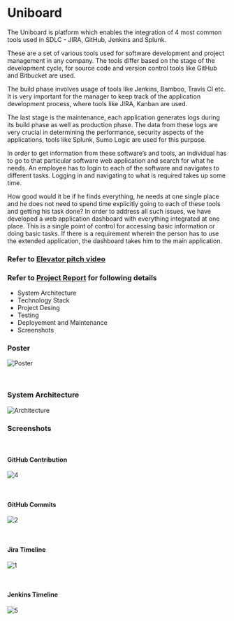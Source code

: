 # Uniboard

The Uniboard is platform which enables the integration of 4 most common tools used in SDLC - JIRA, GitHub, Jenkins and Splunk. 

These are a set of various tools used for software development and project management in any company. The tools differ based on the stage of the development cycle, for source code and version control tools like GitHub and Bitbucket are used. 

The build phase involves usage of tools like Jenkins, Bamboo, Travis CI etc. It is very important for the manager to keep track of the application development process, where tools like JIRA, Kanban are used. 

The last stage is the maintenance, each application generates logs during its build phase as well as production phase. The data from these logs are very crucial in determining the performance, security aspects of the applications, tools like Splunk, Sumo Logic are used for this purpose. 

In order to get information from these software’s and tools, an individual has to go to that particular software web application and search for what he needs. An employee has to login to each of the software and navigates to different tasks. Logging in and navigating to what is required takes up some time. 

How good would it be if he finds everything, he needs at one single place and he does not need to spend time explicitly going to each of these tools and getting his task done? In order to address all such issues, we have developed a web application dashboard with everything integrated at one place. This is a single point of control for accessing basic information or doing basic tasks. If there is a requirement wherein the person has to use the extended application, the dashboard takes him to the main application.

### Refer to [Elevator pitch video](https://youtu.be/z4Wr2NJpgEA)   

### Refer to [Project Report](https://github.com/thevarunjain/integrated-tools-paltform/blob/master/Project%20Report.pdf) for following details
- System Architecture
- Technology Stack
- Project Desing
- Testing
- Deployement and Maintenance
- Screenshots


### Poster

![Poster](https://user-images.githubusercontent.com/42597460/83960831-3349bd80-a842-11ea-9789-c96c27585576.jpg)

<br>

### System Architecture

![Architecture](https://user-images.githubusercontent.com/42597460/83960858-815ec100-a842-11ea-8155-f430dad6d56d.png)
<br>

### Screenshots


<br>

#### GitHub Contribution

![4](https://user-images.githubusercontent.com/42597460/83960918-1eb9f500-a843-11ea-8154-de076fee0e97.jpg)

<br>

#### GitHub Commits

![2](https://user-images.githubusercontent.com/42597460/83960920-1f528b80-a843-11ea-922e-ca8f1887b7ba.jpg)

<br>

#### Jira Timeline

![1](https://user-images.githubusercontent.com/42597460/83960921-1f528b80-a843-11ea-96b5-3f96bc3ff6ae.jpg)

<br>

#### Jenkins Timeline

![5](https://user-images.githubusercontent.com/42597460/83960922-1feb2200-a843-11ea-8b46-7a8ddce0839f.jpg)
